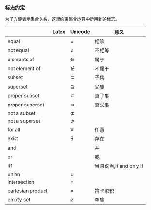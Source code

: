 ### 标志约定

为了方便表示集合关系，这里约束集合运算中所用到的标志。

|                   | Latex | Unicode | 意义                  |
| ----------------- | ----- | ------- | ------------------- |
| equal             |       | =       | 相等                  |
| not equal         |       | ≠       | 不相等                 |
| elements of       |       | ∈       | 属于                  |
| not element of    |       | ∉       | 不属于                 |
| subset            |       | ⊆       | 子集                  |
| superset          |       | ⊇       | 父集                  |
| proper subset     |       | ⊂       | 真子集                 |
| proper superset   |       | ⊃       | 真父集                 |
| not a subset      |       | ⊄       |                     |
| not a superset    |       | ⊅       |                     |
| for all           |       | ∀       | 任意                  |
| exist             |       | ∃       | 存在                  |
| and               |       |         | 并                   |
| or                |       |         | 或                   |
| iff               |       |         | 当且仅当,if and only if |
| union             |       | ∪       |                     |
| intersection      |       | ∩       |                     |
| cartesian product |       | ×       | 笛卡尔积                |
| empty set         |       | ∅       | 空集                   |

